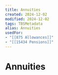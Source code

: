 ```yaml
---
title: Annuities
created: 2024-12-02
modified: 2024-12-02
tags: TBSMetadata
alias: Annuities
usedFor:
- "[[875 Allowances]]"
- "[[15434 Pensions]]"
---
```

# Annuities
